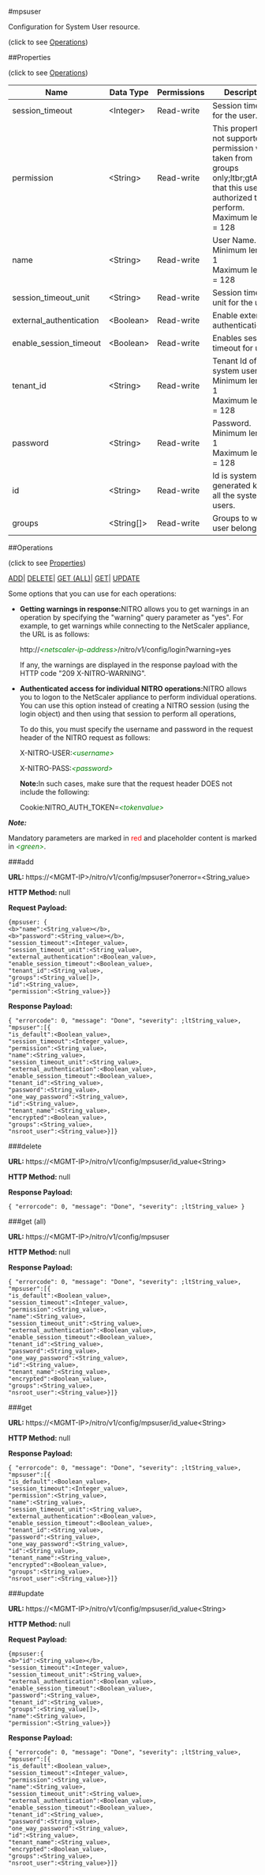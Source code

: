 #mpsuser



Configuration for System User resource.

<span>(click to see [Operations](#operations))</span>



##Properties 

<span>(click to see [Operations](#operations))</span>





<table><thead><tr><th>Name</th><th>Data Type</th><th>Permissions</th><th>Description</th></tr></thead><tbody><tr><td>session_timeout</td><td>&lt;Integer></td><td>Read-write</td><td>Session timeout for the user.</td></tr><tr><td>permission</td><td>&lt;String></td><td>Read-write</td><td>This property is not supported, permission will be taken from groups only;ltbr;gtActions that this user is authorized to perform.<br>Maximum length = 128</td></tr><tr><td>name</td><td>&lt;String></td><td>Read-write</td><td>User Name.<br>Minimum length = 1<br>Maximum length = 128</td></tr><tr><td>session_timeout_unit</td><td>&lt;String></td><td>Read-write</td><td>Session timeout unit for the user.</td></tr><tr><td>external_authentication</td><td>&lt;Boolean></td><td>Read-write</td><td>Enable external authentication.</td></tr><tr><td>enable_session_timeout</td><td>&lt;Boolean></td><td>Read-write</td><td>Enables session timeout for user.</td></tr><tr><td>tenant_id</td><td>&lt;String></td><td>Read-write</td><td>Tenant Id of the system users.<br>Minimum length = 1<br>Maximum length = 128</td></tr><tr><td>password</td><td>&lt;String></td><td>Read-write</td><td>Password.<br>Minimum length = 1<br>Maximum length = 128</td></tr><tr><td>id</td><td>&lt;String></td><td>Read-write</td><td>Id is system generated key for all the system users.</td></tr><tr><td>groups</td><td>&lt;String[]></td><td>Read-write</td><td>Groups to which user belongs.</td></tr></tbody></table>

##Operations 

<span>(click to see [Properties](#properties))</span>





[ADD](#add)| [DELETE](#delete)| [GET (ALL)](#get-all)| [GET](#get)| [UPDATE](#update)





Some options that you can use for each operations:

<ul><li><p><b>Getting warnings in response:</b>NITRO allows you to get warnings in an operation by specifying the "warning" query parameter as "yes". For example, to get warnings while connecting to the NetScaler appliance, the URL is as follows:</p><p>http://<span style="color:green;font-style:italic;">&lt;netscaler-ip-address&gt;</span>/nitro/v1/config/login?warning=yes</p><p>If any, the warnings are displayed in the response payload with the HTTP code "209 X-NITRO-WARNING".</p></li><li><p><b>Authenticated access for individual NITRO operations:</b>NITRO allows you to logon to the NetScaler appliance to perform individual operations. You can use this option instead of creating a NITRO session (using the login object) and then using that session to perform all operations,</p><p>To do this, you must specify the username and password in the request header of the NITRO request as follows:</p><p>X-NITRO-USER:<span style="color:green;font-style:italic;">&lt;username&gt;</span></p><p>X-NITRO-PASS:<span style="color:green;font-style:italic;">&lt;password&gt;</span></p><p><b>Note:</b>In such cases, make sure that the request header DOES not include the following:</p><p>Cookie:NITRO_AUTH_TOKEN=<span style="color:green;font-style:italic;">&lt;tokenvalue&gt;</span></p></li></ul>







***Note:*** 

Mandatory parameters are marked in <span style="color:#FF0000;">red</span> and placeholder content is marked in <span style="color:green;font-style:italic">&lt;green&gt;</span>.



###add







<b>URL: </b>https://&lt;MGMT-IP&gt;/nitro/v1/config/mpsuser?onerror=&lt;String_value&gt;

<b>HTTP Method: </b>null

<b>Request Payload: </b>
```
{mpsuser: {
<b>"name":<String_value></b>,
<b>"password":<String_value></b>,
"session_timeout":<Integer_value>,
"session_timeout_unit":<String_value>,
"external_authentication":<Boolean_value>,
"enable_session_timeout":<Boolean_value>,
"tenant_id":<String_value>,
"groups":<String_value[]>,
"id":<String_value>,
"permission":<String_value>}}
```

<b>Response Payload: </b>
```
{ "errorcode": 0, "message": "Done", "severity": ;ltString_value>, "mpsuser":[{
"is_default":<Boolean_value>,
"session_timeout":<Integer_value>,
"permission":<String_value>,
"name":<String_value>,
"session_timeout_unit":<String_value>,
"external_authentication":<Boolean_value>,
"enable_session_timeout":<Boolean_value>,
"tenant_id":<String_value>,
"password":<String_value>,
"one_way_password":<String_value>,
"id":<String_value>,
"tenant_name":<String_value>,
"encrypted":<Boolean_value>,
"groups":<String_value>,
"nsroot_user":<String_value>}]}
```







###delete







<b>URL: </b>https://&lt;MGMT-IP&gt;/nitro/v1/config/mpsuser/id_value&lt;String&gt;

<b>HTTP Method: </b>null

<b>Response Payload: </b>
```
{ "errorcode": 0, "message": "Done", "severity": ;ltString_value> }
```







###get (all)







<b>URL: </b>https://&lt;MGMT-IP&gt;/nitro/v1/config/mpsuser

<b>HTTP Method: </b>null

<b>Response Payload: </b>
```
{ "errorcode": 0, "message": "Done", "severity": ;ltString_value>, "mpsuser":[{
"is_default":<Boolean_value>,
"session_timeout":<Integer_value>,
"permission":<String_value>,
"name":<String_value>,
"session_timeout_unit":<String_value>,
"external_authentication":<Boolean_value>,
"enable_session_timeout":<Boolean_value>,
"tenant_id":<String_value>,
"password":<String_value>,
"one_way_password":<String_value>,
"id":<String_value>,
"tenant_name":<String_value>,
"encrypted":<Boolean_value>,
"groups":<String_value>,
"nsroot_user":<String_value>}]}
```







###get







<b>URL: </b>https://&lt;MGMT-IP&gt;/nitro/v1/config/mpsuser/id_value&lt;String&gt;

<b>HTTP Method: </b>null

<b>Response Payload: </b>
```
{ "errorcode": 0, "message": "Done", "severity": ;ltString_value>, "mpsuser":[{
"is_default":<Boolean_value>,
"session_timeout":<Integer_value>,
"permission":<String_value>,
"name":<String_value>,
"session_timeout_unit":<String_value>,
"external_authentication":<Boolean_value>,
"enable_session_timeout":<Boolean_value>,
"tenant_id":<String_value>,
"password":<String_value>,
"one_way_password":<String_value>,
"id":<String_value>,
"tenant_name":<String_value>,
"encrypted":<Boolean_value>,
"groups":<String_value>,
"nsroot_user":<String_value>}]}
```







###update







<b>URL: </b>https://&lt;MGMT-IP&gt;/nitro/v1/config/mpsuser/id_value&lt;String&gt;

<b>HTTP Method: </b>null

<b>Request Payload: </b>
```
{mpsuser:{
<b>"id":<String_value></b>,
"session_timeout":<Integer_value>,
"session_timeout_unit":<String_value>,
"external_authentication":<Boolean_value>,
"enable_session_timeout":<Boolean_value>,
"password":<String_value>,
"tenant_id":<String_value>,
"groups":<String_value[]>,
"name":<String_value>,
"permission":<String_value>}}
```

<b>Response Payload: </b>
```
{ "errorcode": 0, "message": "Done", "severity": ;ltString_value>, "mpsuser":[{
"is_default":<Boolean_value>,
"session_timeout":<Integer_value>,
"permission":<String_value>,
"name":<String_value>,
"session_timeout_unit":<String_value>,
"external_authentication":<Boolean_value>,
"enable_session_timeout":<Boolean_value>,
"tenant_id":<String_value>,
"password":<String_value>,
"one_way_password":<String_value>,
"id":<String_value>,
"tenant_name":<String_value>,
"encrypted":<Boolean_value>,
"groups":<String_value>,
"nsroot_user":<String_value>}]}
```







